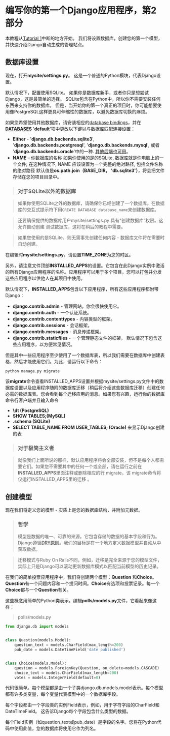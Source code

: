 # 编写你的第一个Django应用程序，第2部分

本教程从[Tutorial 1](tutorial02.md)中断的地方开始。 我们将设置数据库，创建您的第一个模型，并快速介绍Django自动生成的管理站点。

## 数据库设置

现在，打开**mysite/settings.py**。 这是一个普通的Python模块，代表Django设置。

默认情况下，配置使用SQLite。 如果你是数据库新手，或者你只是想尝试Django，这是最简单的选择。 SQLite包含在Python中，所以你不需要安装任何东西来支持你的数据库。 但是，当开始你的第一个真正的项目时，你可能想要使用像PostgreSQL这样更具可伸缩性的数据库，以避免数据库切换的麻烦。

如果您希望使用其他数据库，请安装相应的[database bindings](https://docs.djangoproject.com/en/2.0/topics/install/#database-installation)，并在[**DATABASES**](https://docs.djangoproject.com/en/2.0/ref/settings/#std:setting-DATABASES) '**default**'项中更改以下键以与数据库匹配连接设置：


- **Either** - '**django.db.backends.sqlite3**', '**django.db.backends.postgresql**', '**django.db.backends.mysql**', 或者 '**django.db.backends.oracle**'中的一种. [其他后端也可用](https://docs.djangoproject.com/en/2.0/ref/databases/#third-party-notes)。
- **NAME** – 你数据库的名称 如果你使用的是的SQLite, 数据库就是你电脑上的一个文件; 在这种情况下, NAME 应该设置为一个完整的绝对路径, 包括文件名称的绝对路径 默认值是**os.path.join（BASE_DIR， 'db.sqlite3'）**，将会把文件存储在您的项目目录中。

> ### 对于SQLite以外的数据库

> 如果你使用SQLite之外的数据库，请确保你已经创建了一个数据库。在数据库的交互式提示符下用`CREATE DATABASE database_name`来创建数据库。

> 还要确保提供的数据库用户mysite/settings.py 具有“创建数据库”权限。这允许自动创建 测试数据库，这将在稍后的教程中需要。

> 如果您使用的是SQLite，则无需事先创建任何内容 - 数据库文件将在需要时自动创建。

在编辑时**mysite/settings.py**，请设置**TIME_ZONE**为您的时区。

另外，请注意文件顶部**INSTALLED_APPS**的设置。它包含在此Django实例中激活的所有Django应用程序的名称。应用程序可以用于多个项目，您可以打包并分发这些应用程序以供他人在其项目中使用。

默认情况下，**INSTALLED_APPS**包含以下应用程序，所有这些应用程序都附带Django：

- **django.contrib.admin** - 管理网站。你会很快使用它。
- **django.contrib.auth** - 一个认证系统。
- **django.contrib.contenttypes** - 内容类型的框架。
- **django.contrib.sessions** - 会话框架。
- **django.contrib.messages** - 消息传递框架。
- **django.contrib.staticfiles** - 一个管理静态文件的框架。
默认情况下包含这些应用程序，以方便常见情况。

但是其中一些应用程序至少使用了一个数据库表，所以我们需要在数据库中创建表格，然后才能使用它们。为此，请运行以下命令：
```
python manage.py migrate
```
该**migrate**命令查看INSTALLED_APPS设置并根据mysite/settings.py文件中的数据库设置以及应用程序随附的数据库迁移（稍后将介绍这些数据库迁移）创建任何必需的数据库表。您会看到每个迁移应用的消息。如果您有兴趣，运行你的数据库命令行客户端并且输入命令
- **\dt (PostgreSQL)**
- **SHOW TABLES;(MySQL)** 
- **.schema (SQLite)** 
- **SELECT TABLE_NAME FROM USER_TABLES; (Oracle)**
来显示Django创建的表

> ### 对于极简主义者

> 就像我们上面所说的那样，默认应用程序将会全部安装，但不是每个人都需要它们。如果您不需要其中的任何一个或全部，请在运行之前在**INSTALLED_APPS**里面注释或删除相应的行 migrate。该 migrate命令将仅运行INSTALLED_APPS里的迁移 。

## 创建模型
现在我们将定义您的模型 - 实质上是您的数据库结构，并附加元数据。

> ### 哲学
> 模型是数据的唯一、可靠的来源。它包含存储的数据的基本字段和行为。Django遵循[DRY原则](https://docs.djangoproject.com/en/2.0/misc/design-philosophies/#dry)。我们的目标是在一个地方定义数据模型并自动从中获取数据。

> 迁移模式与Ruby On Rails不同，例如，迁移是完全来源于您的模型文件，实际上只是Django可以滚动更新数据库模式以匹配当前模型的历史记录。

在我们的简单投票应用程序中，我们将创建两个模型：**Question** 和**Choice**。**Question**有一个问题内容和一个提问时间。**Choice**有选项和投票记录。每一个**Choice**都与一个**Question**有关。

这些概念用简单的Python类表示。编辑**polls/models.py**文件，它看起来像这样：
> polls/models.py
```python
from django.db import models


class Question(models.Model):
    question_text = models.CharField(max_length=200)
    pub_date = models.DateTimeField('date published')


class Choice(models.Model):
    question = models.ForeignKey(Question, on_delete=models.CASCADE)
    choice_text = models.CharField(max_length=200)
    votes = models.IntegerField(default=0)

```

代码很简单。每个模型都是由一个子类django.db.models.model表示。每个模型都有许多类变量，每个变量代表模型中的一个数据库字段。

每个字段都由一个字段类的实例Field表示，例如，用于字符字段的CharField和DateTimeField。 这告诉Django每个字段包含什么类型的数据。

每个Field实例（如question_text或pub_date）是字段的名字。您将在Python代码中使用此值，您的数据库将使用它作为列名。
